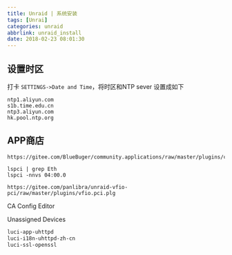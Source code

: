 ```yaml
---
title: Unraid | 系统安装
tags: [Unrai]
categories: unraid
abbrlink: unraid_install
date: 2018-02-23 08:01:30
---
```

## 设置时区

打卡 `SETTINGS->Date and Time`，将时区和NTP sever 设置成如下

```
ntp1.aliyun.com
s1b.time.edu.cn
ntp3.aliyun.com
hk.pool.ntp.org
```

## APP商店

```
https://gitee.com/BlueBuger/community.applications/raw/master/plugins/community.applications.plg
```

```
lspci | grep Eth
lspci -nnvs 04:00.0
```

```
https://gitee.com/panlibra/unraid-vfio-pci/raw/master/plugins/vfio.pci.plg
```

CA Config Editor

Unassigned Devices

```bash
luci-app-uhttpd                          
luci-i18n-uhttpd-zh-cn    
luci-ssl-openssl
```